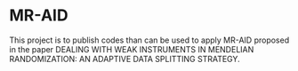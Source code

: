 # MR-AID
This project is to publish codes than can be used to apply MR-AID proposed in the paper DEALING WITH WEAK INSTRUMENTS IN MENDELIAN RANDOMIZATION: AN ADAPTIVE DATA SPLITTING STRATEGY.
